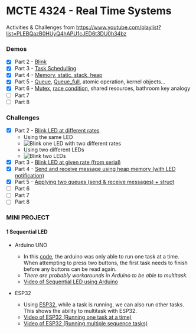 # MCTE 4324 - Real Time Systems

Activities & Challenges from https://www.youtube.com/playlist?list=PLEBQazB0HUyQ4hAPU1cJED6t3DU0h34bz
### Demos
- [x] Part 2 - [Blink](https://github.com/ahmadfaa1z/Real-Time-Systems/blob/main/Intro%20to%20RTOS%20-%20Exercises/2%20Blink_LED/Blink_demo/Blink_demo.ino)
- [x] Part 3 - [Task Schedulling](https://github.com/ahmadfaa1z/Real-Time-Systems/blob/main/Intro%20to%20RTOS%20-%20Exercises/3%20Task_Schedulling/Task_Schedulling_demo/Task_Schedulling_demo.ino)
- [x] Part 4 - [Memory, static, stack, heap](https://github.com/ahmadfaa1z/Real-Time-Systems/blob/main/Intro%20to%20RTOS%20-%20Exercises/4%20Memory%20Allocation/stack_overflow_demo/stack_overflow_demo.ino)
- [x] Part 5 - [Queue](https://github.com/ahmadfaa1z/Real-Time-Systems/blob/main/Intro%20to%20RTOS%20-%20Exercises/5%20Queue/Queue_demo/Queue_demo.ino), [Queue_full](https://github.com/ahmadfaa1z/Real-Time-Systems/blob/main/Intro%20to%20RTOS%20-%20Exercises/5%20Queue/Queue_full_demo/Queue_full_demo.ino), atomic operation, kernel objects...
- [x] Part 6 - [Mutex](https://github.com/ahmadfaa1z/Real-Time-Systems/blob/main/Intro%20to%20RTOS%20-%20Exercises/6%20Mutex/Mutex_demo/Mutex_demo.ino), [race condition](https://github.com/ahmadfaa1z/Real-Time-Systems/blob/main/Intro%20to%20RTOS%20-%20Exercises/6%20Mutex/race_condition_demo/race_condition_demo.ino), shared resources, bathroom key analogy
- [ ] Part 7
- [ ] Part 8

### Challenges
- [x] Part 2 - [Blink LED at different rates](https://github.com/ahmadfaa1z/Real-Time-Systems/blob/main/Intro%20to%20RTOS%20-%20Exercises/2%20Blink_LED/Blink_diff_rates/Blink_diff_rates.ino)
  - Using the same LED
  - ![Blink one LED with two different rates](https://user-images.githubusercontent.com/39882376/111452481-88a9e800-874d-11eb-82bc-adde84f4ccc6.gif)
  - Using two different LEDs
  - ![Blink two LEDs](https://user-images.githubusercontent.com/39882376/114172966-f7ebb400-9968-11eb-807f-2d482238b881.gif)
- [x] Part 3 - [Blink LED at given rate (from serial)](https://github.com/ahmadfaa1z/Real-Time-Systems/blob/main/Intro%20to%20RTOS%20-%20Exercises/3%20Task_Schedulling/Read_from_serial_to_blinkLED/Read_from_serial_to_blinkLED.ino)
- [x] Part 4 - [Send and receive message using heap memory (with LED notification)](https://github.com/ahmadfaa1z/Real-Time-Systems/blob/main/Intro%20to%20RTOS%20-%20Exercises/4%20Memory%20Allocation/Send_and_receive_using_memory/Send_and_receive_using_memory.ino)
- [x] Part 5 - [Applying two queues (send & receive messages) + struct](https://github.com/ahmadfaa1z/Real-Time-Systems/blob/main/Intro%20to%20RTOS%20-%20Exercises/5%20Queue/Two_queues_challenge/Two_queues_challenge.ino)
- [ ] Part 6
- [ ] Part 7
- [ ] Part 8

### MINI PROJECT
#### 1 Sequential LED
  - Arduino UNO
    - In this [code](https://github.com/ahmadfaa1z/Real-Time-Systems/blob/main/ESP32%20Applications/3_Diff_Sequential_LED/3_Diff_Sequential_LED.ino), the arduino was only able to run one task at a time. When attempting to press two buttons, the first task needs to finish before any buttons can be read again.
    - *There are probably workarounds in Arduino to be able to multitask.*
    - [Video of Sequential LED using Arduino](https://youtu.be/2j2qaQt21xA)

- ESP32
  - Using [ESP32](https://github.com/ahmadfaa1z/Real-Time-Systems/blob/main/ESP32%20Applications/Run_Multiple_Sequence_ESP32/Run_Multiple_Sequence_ESP32.ino), while a task is running, we can also run other tasks. This shows the ability to multitask with ESP32.
  - [Video of ESP32 (Running one task at a time)](https://youtu.be/n27mR-tzbkM)
  - [Video of ESP32 (Running multiple sequence tasks)](https://youtu.be/2B5idacvKn0)
